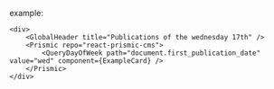 example:

    <div>
        <GlobalHeader title="Publications of the wednesday 17th" />
        <Prismic repo="react-prismic-cms">
            <QueryDayOfWeek path="document.first_publication_date" value="wed" component={ExampleCard} />
        </Prismic>
    </div>
